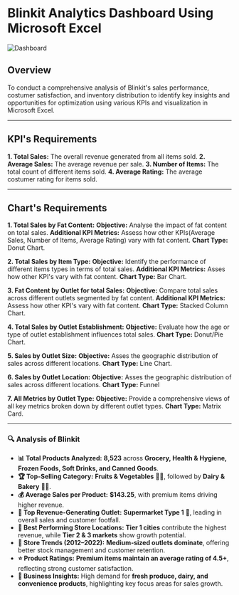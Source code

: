 # Blinkit Analytics Dashboard Using Microsoft Excel
![Dashboard](https://github.com/aftabalammansoori/Blinkit-Microsoft-Excel-Analysis/blob/main/Screenshot%202025-01-27%20064153.png)

## Overview
To conduct a comprehensive analysis of Blinkit's sales performance, costumer satisfaction, and inventory distribution to identify key insights and opportunities for optimization using various KPIs and visualization in Microsoft Excel.

---

## KPI's Requirements
**1. Total Sales:** The overall revenue generated from all items sold.
**2. Average Sales:** The average revenue per sale.
**3. Number of Items:** The total count of different items sold.
**4. Average Rating:** The average costumer rating for items sold.

---

## Chart's Requirements 

 **1. Total Sales by Fat Content:**
     **Objective:** Analyse the impact of fat content on total sales.
     **Additional KPI Metrics:** Assess how other KPIs(Average Sales, Number of Items, Average Rating) vary with fat content.
     **Chart Type:** Donut Chart.
   
 **2. Total Sales by Item Type:**
     **Objective:** Identify the performance of different items types in terms of total sales.
     **Additional KPI Metrics:** Asses how other KPI's vary with fat content.
     **Chart Type:** Bar Chart.
   
 **3. Fat Content by Outlet for total Sales:**
     **Objective:** Compare total sales across different outlets segmented by fat content.
     **Additional KPI Metrics:** Assess how other KPI's vary with fat content.
     **Chart Type:** Stacked Column Chart.

 **4. Total Sales by Outlet Establishment:**
     **Objective:** Evaluate how the age or type of outlet establishment influences total sales.
     **Chart Type:** Donut/Pie Chart.

 **5. Sales by Outlet Size:**
     **Objective:** Asses the geographic distribution of sales across different locations.
     **Chart Type:** Line Chart.

 **6. Sales by Outlet Location:** 
     **Objective:** Asses the geographic distribution of sales across different locations.
     **Chart Type:** Funnel
  
 **7. All Metrics by Outlet Type:**
     **Objective:** Provide a comprehensive views of all key metrics broken down by different outlet types.
     **Chart Type:** Matrix Card.

---

### **🔍 Analysis of Blinkit**  

- **📊 Total Products Analyzed:** **8,523** across **Grocery, Health & Hygiene, Frozen Foods, Soft Drinks, and Canned Goods**.  
- **🏆 Top-Selling Category:** **Fruits & Vegetables** 🥦🥕, followed by **Dairy & Bakery** 🥛🍞.  
- **💰 Average Sales per Product:** **$143.25**, with premium items driving higher revenue.  
- **🏪 Top Revenue-Generating Outlet:** **Supermarket Type 1** 🏬, leading in overall sales and customer footfall.  
- **📍 Best Performing Store Locations:** **Tier 1 cities** contribute the highest revenue, while **Tier 2 & 3 markets** show growth potential.  
- **📆 Store Trends (2012–2022):** **Medium-sized outlets dominate**, offering better stock management and customer retention.  
- **⭐ Product Ratings:** **Premium items maintain an average rating of 4.5+**, reflecting strong customer satisfaction.  
- **🚀 Business Insights:** High demand for **fresh produce, dairy, and convenience products**, highlighting key focus areas for sales growth.  



   
